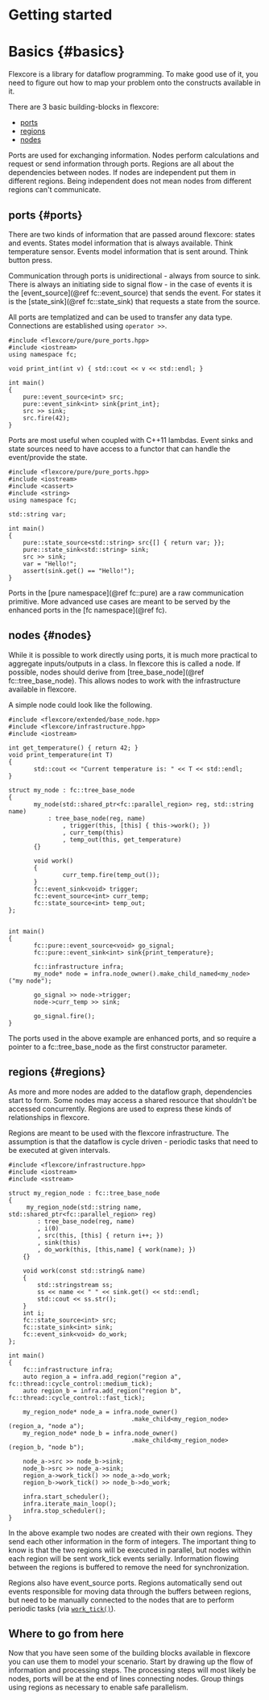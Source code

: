 Getting started
===============
# Basics {#basics}

Flexcore is a library for dataflow programming. To make good use of it, you need
to figure out how to map your problem onto the constructs available in it.

There are 3 basic building-blocks in flexcore:

  - [ports](#ports)
  - [regions](#regions)
  - [nodes](#nodes)

Ports are used for exchanging information. Nodes perform calculations and
request or send information through ports. Regions are all about the
dependencies between nodes. If nodes are independent put them in different
regions. Being independent does not mean nodes from different regions can't
communicate.

## ports {#ports}

There are two kinds of information that are passed around flexcore: states and events.
States model information that is always available. Think temperature sensor.
Events model information that is sent around. Think button press.

Communication through ports is unidirectional - always from source to sink.
There is always an initiating side to signal flow - in the case of events it is
the [event_source](@ref fc::event_source) that sends the event. For states it is
the [state_sink](@ref fc::state_sink) that requests a state from the source.

All ports are templatized and can be used to transfer any data type.
Connections are established using `operator >>`.

~~~{.cpp}
#include <flexcore/pure/pure_ports.hpp>
#include <iostream>
using namespace fc;

void print_int(int v) { std::cout << v << std::endl; }

int main()
{
	pure::event_source<int> src;
	pure::event_sink<int> sink{print_int};
	src >> sink;
	src.fire(42);
}
~~~

Ports are most useful when coupled with C++11 lambdas. Event sinks and state
sources need to have access to a functor that can handle the event/provide the
state.

~~~{.cpp}
#include <flexcore/pure/pure_ports.hpp>
#include <iostream>
#include <cassert>
#include <string>
using namespace fc;

std::string var;

int main()
{
	pure::state_source<std::string> src{[] { return var; }};
	pure::state_sink<std::string> sink;
	src >> sink;
	var = "Hello!";
	assert(sink.get() == "Hello!");
}
~~~

Ports in the [pure namespace](@ref fc::pure) are a raw communication primitive.
More advanced use cases are meant to be served by the enhanced ports in the
[fc namespace](@ref fc).

## nodes {#nodes}
While it is possible to work directly using ports, it is much more practical to
aggregate inputs/outputs in a class. In flexcore this is called a node. If
possible, nodes should derive from [tree_base_node](@ref fc::tree_base_node).
This allows nodes to work with the infrastructure available in flexcore.

A simple node could look like the following.

~~~{.cpp}
#include <flexcore/extended/base_node.hpp>
#include <flexcore/infrastructure.hpp>
#include <iostream>

int get_temperature() { return 42; }
void print_temperature(int T)
{
       std::cout << "Current temperature is: " << T << std::endl;
}

struct my_node : fc::tree_base_node
{
       my_node(std::shared_ptr<fc::parallel_region> reg, std::string name)
           : tree_base_node(reg, name)
               , trigger(this, [this] { this->work(); })
               , curr_temp(this)
               , temp_out(this, get_temperature)
       {}

       void work()
       {
               curr_temp.fire(temp_out());
       }
       fc::event_sink<void> trigger;
       fc::event_source<int> curr_temp;
       fc::state_source<int> temp_out;
};


int main()
{
       fc::pure::event_source<void> go_signal;
       fc::pure::event_sink<int> sink{print_temperature};

       fc::infrastructure infra;
       my_node* node = infra.node_owner().make_child_named<my_node>("my node");

       go_signal >> node->trigger;
       node->curr_temp >> sink;

       go_signal.fire();
}
~~~

The ports used in the above example are enhanced ports, and so require a
pointer to a fc::tree_base_node as the first constructor parameter.

## regions {#regions}

As more and more nodes are added to the dataflow graph, dependencies start to
form. Some nodes may access a shared resource that shouldn't be accessed
concurrently. Regions are used to express these kinds of relationships in
flexcore.

Regions are meant to be used with the flexcore infrastructure. The assumption
is that the dataflow is cycle driven - periodic tasks that need to be executed
at given intervals.

~~~{.cpp}
#include <flexcore/infrastructure.hpp>
#include <iostream>
#include <sstream>

struct my_region_node : fc::tree_base_node
{
	 my_region_node(std::string name, std::shared_ptr<fc::parallel_region> reg)
		: tree_base_node(reg, name)
		, i(0)
		, src(this, [this] { return i++; })
		, sink(this)
		, do_work(this, [this,name] { work(name); })
	{}

	void work(const std::string& name)
	{
		std::stringstream ss;
		ss << name << " " << sink.get() << std::endl;
		std::cout << ss.str();
	}
	int i;
	fc::state_source<int> src;
	fc::state_sink<int> sink;
	fc::event_sink<void> do_work;
};

int main()
{
	fc::infrastructure infra;
	auto region_a = infra.add_region("region a", fc::thread::cycle_control::medium_tick);
	auto region_b = infra.add_region("region b", fc::thread::cycle_control::fast_tick);

	my_region_node* node_a = infra.node_owner()
	                              .make_child<my_region_node>(region_a, "node a");
	my_region_node* node_b = infra.node_owner()
	                              .make_child<my_region_node>(region_b, "node b");

	node_a->src >> node_b->sink;
	node_b->src >> node_a->sink;
	region_a->work_tick() >> node_a->do_work;
	region_b->work_tick() >> node_b->do_work;

	infra.start_scheduler();
	infra.iterate_main_loop();
	infra.stop_scheduler();
}
~~~

In the above example two nodes are created with their own regions. They send
each other information in the form of integers. The important thing to know is
that the two regions will be executed in parallel, but nodes within each region
will be sent work_tick events serially. Information flowing between the regions
is buffered to remove the need for synchronization.

Regions also have event_source ports. Regions automatically send out events
responsible for moving data through the buffers between regions, but need to be
manually connected to the nodes that are to perform periodic tasks (via
[`work_tick()`](fc::parallel_region::work_tick)).

## Where to go from here

Now that you have seen some of the building blocks available in flexcore you
can use them to model your scenario. Start by drawing up the flow of
information and processing steps. The processing steps will most likely be
nodes, ports will be at the end of lines connecting nodes. Group things using
regions as necessary to enable safe parallelism.
